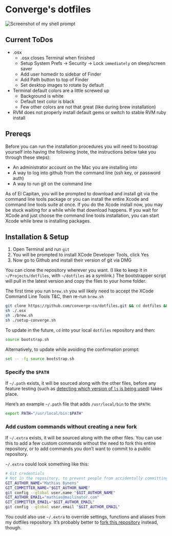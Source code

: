 # Converge's dotfiles

![Screenshot of my shell prompt](http://i.imgur.com/EkEtphC.png)

## Current ToDos
* .osx
	* .osx closes Terminal when finished
	* Setup System Prefs -> Security -> Lock `immediately` on sleep/screen saver
	* Add user homedir to sidebar of Finder
	* Add Path button to top of Finder
	* Set desktop images to rotate by default
* Terminal default colors are a little screwed up
	* Background is white
	* Default text color is black
	* Few other colors are not that great (like during brew installation)
* RVM does not properly install default gems or switch to stable RVM ruby install

## Prereqs

Before you can run the installation procedures you will need to boostrap yourself into having the following (note, the instructions below  take you through these steps):

 * An administrator account on the Mac you are installing into
 * A way to log into github from the command line (ssh key, or password auth)
 * A way to run git on the command line

As of El Capitan, you will be prompted to download and install git via the command line tools package or you can install the entire Xcode and command line tools suite at once. If you do the Xcode install now, you may be stuck waiting for a while while that download happens. If you wait for XCode and just choose the command line tools installation, you can start Xcode while brew is installing packages.

## Installation & Setup

1. Open Terminal and run `git`
2. You will be prompted to install XCode Developer Tools, click Yes
3. Now go to Github and install their version of git via DMG

You can clone the repository wherever you want. (I like to keep it in `~/Projects/dotfiles`, with `~/dotfiles` as a symlink.) The bootstrapper script will pull in the latest version and copy the files to your home folder.

The first time you run `brew.sh` you will likely need to accept the XCode Command Line Tools T&C, then re-run `brew.sh`

```bash
git clone https://github.com/converge-co/dotfiles.git && cd dotfiles && source bootstrap.sh
sh ./.osx
sh ./brew.sh
sh ./setup-converge.sh
```

To update in the future, `cd` into your local `dotfiles` repository and then:

```bash
source bootstrap.sh
```

Alternatively, to update while avoiding the confirmation prompt:

```bash
set -- -f; source bootstrap.sh
```

### Specify the `$PATH`

If `~/.path` exists, it will be sourced along with the other files, before any feature testing (such as [detecting which version of `ls` is being used](https://github.com/mathiasbynens/dotfiles/blob/aff769fd75225d8f2e481185a71d5e05b76002dc/.aliases#L21-26)) takes place.

Here’s an example `~/.path` file that adds `/usr/local/bin` to the `$PATH`:

```bash
export PATH="/usr/local/bin:$PATH"
```

### Add custom commands without creating a new fork

If `~/.extra` exists, it will be sourced along with the other files. You can use this to add a few custom commands without the need to fork this entire repository, or to add commands you don’t want to commit to a public repository.

`~/.extra` could look something like this:

```bash
# Git credentials
# Not in the repository, to prevent people from accidentally committing under my name
GIT_AUTHOR_NAME="Mathias Bynens"
GIT_COMMITTER_NAME="$GIT_AUTHOR_NAME"
git config --global user.name "$GIT_AUTHOR_NAME"
GIT_AUTHOR_EMAIL="mathias@mailinator.com"
GIT_COMMITTER_EMAIL="$GIT_AUTHOR_EMAIL"
git config --global user.email "$GIT_AUTHOR_EMAIL"
```

You could also use `~/.extra` to override settings, functions and aliases from my dotfiles repository. It’s probably better to [fork this repository](https://github.com/mathiasbynens/dotfiles/fork) instead, though.
